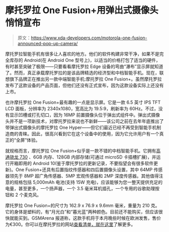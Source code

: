 # 摩托罗拉 One Fusion+用弹出式摄像头悄悄宣布

> 原文：<https://www.xda-developers.com/motorola-one-fusion-announced-pop-up-camera/>

摩托罗拉智能手机有很多让人喜欢的地方。他们的软件构建非常干净，如果不是完全库存的 Android(在 Android One 型号上)，以适当的价格打包了适当的硬件，有时甚至突破了极限——只要看看摩托罗拉 Edge 设备的弯曲“瀑布”显示屏就知道了。然而，真正承载摩托罗拉的是该品牌精选的经济型和中档智能手机。现在，联想旗下品牌正在推出另一款中端智能手机:摩托罗拉 One Fusion+。虽然摩托罗拉发布了这款设备的产品页面，但他们还没有正式宣布，因为这款设备实际上还没有上市。

也许摩托罗拉 One Fusion+最有趣的一点是显示屏。它是一款 6.5 英寸 IPS TFT LCD 面板，分辨率为 2340x1080，宽高比为 19.5:9，刷新率为 60Hz。不过，没有显示凹槽或打孔切口，因为 16MP 前置摄像头位于弹出式组件中。弹出式摄像头并不是一项新技术，对摩托罗拉来说也不新鲜——该公司之前在去年年底推出了带弹出式摄像头的摩托罗拉 One Hyper——但它们最近已经不再受到智能手机制造商的青睐。因此，很高兴看到它在这个设备中的使用，因为它允许用户有一个真正的“全屏”体验。

就规格而言，摩托罗拉 One Fusion+似乎是一款不错的中档智能手机。它拥有[高通骁龙 730](https://www.xda-developers.com/qualcomm-snapdragon-665-snapdragon-730g/) 、6GB 内存、128GB 内部存储(可通过 microSD 卡插槽扩展)，并运行开箱即用的 Android 10(鉴于摩托罗拉的更新记录，不要指望会有很多软件更新)。One Fusion+还具有后置指纹传感器和四后置摄像头设置，其中 64MP 传感器领先于 8MP 超广角传感器、5MP 宏观传感器和 2MP 深度传感器。其他值得注意的规格包括 5,000mAh 电池(支持 15W 充电)，应该能够为您一整天提供充足的电量，甚至更多，一个扬声器，一个 3.5 毫米耳机插孔，一个专用的谷歌助理按钮和 2 个麦克风。

摩托罗拉 One Fusion+的尺寸为 162.9 x 76.9 x 9.6mm 毫米，重量为 210 克。它的身体是塑料的，有“月光白”和“暮光蓝”两种颜色。目前还不能购买，但应该很快就能买到。GSMArena 报道称，这款手机将于本月晚些时候在欧洲发售，售价为€300。你可以在摩托罗拉的网站[查看清单，就在这里](https://shop-links.co/link/?exclusive=1&publisher_slug=xda&article_name=Motorola+One+Fusion%2B+is+a+mid-range+Android+smartphone+with+a+16MP+pop-up+camera&article_url=https%3A%2F%2Fwww.xda-developers.com%2Fmotorola-one-fusion-announced-pop-up-camera%2F&u1=UUxdaUeUpU28630&url=https%3A%2F%2Fwww.motorola.com%2Fwe%2Fsmartphones-motorola-one-fusion-plus%2Fp)了解更多。
